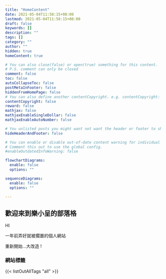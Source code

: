 ```yaml
---
title: "HomeContent"
date: 2021-05-04T11:58:15+08:00
lastmod: 2021-05-04T11:58:15+08:00
draft: false
keywords: []
description: ""
tags: []
category: ""
author: ""
hidden: true
homeContent: true

# You can also close(false) or open(true) something for this content.
# P.S. comment can only be closed
comment: false
toc: false
autoCollapseToc: false
postMetaInFooter: false
hiddenFromHomePage: false
# You can also define another contentCopyright. e.g. contentCopyright: "This is another copyright."
contentCopyright: false
reward: false
mathjax: false
mathjaxEnableSingleDollar: false
mathjaxEnableAutoNumber: false

# You unlisted posts you might want not want the header or footer to show
hideHeaderAndFooter: false

# You can enable or disable out-of-date content warning for individual post.
# Comment this out to use the global config.
#enableOutdatedInfoWarning: false

flowchartDiagrams:
  enable: false
  options: ""

sequenceDiagrams: 
  enable: false
  options: ""

---
```


## 歡迎來到樂小呈的部落格

HI

一年前弄好就被擱置的個人網站

重新開始...大改造 ! 

### 網站標籤

{{< listOutAllTags "all" >}}

